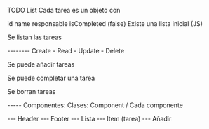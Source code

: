 TODO List
Cada tarea es un objeto con

id
name
responsable
isCompleted (false)
Existe una lista inicial (JS)

Se listan las tareas

-------- Create - Read - Update - Delete

Se puede añadir tareas

Se puede completar una tarea

Se borran tareas

----- Componentes: Clases: Component / Cada componente

--- Header --- Footer --- Lista --- Item (tarea) --- Añadir
